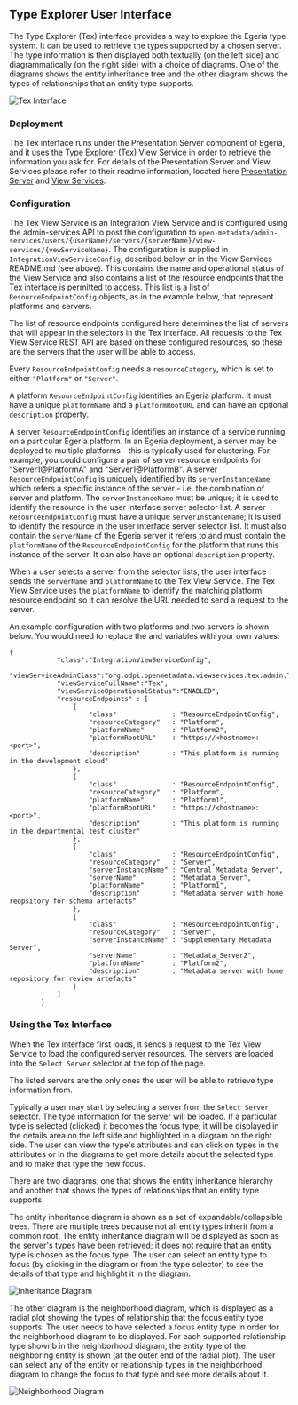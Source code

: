 ## Type Explorer User Interface

The Type Explorer (Tex) interface provides a way to explore the Egeria type system. It can be used to retrieve the types supported by a chosen server. The type information is then displayed both textually (on the left side) and diagrammatically (on the right side) with a choice of diagrams. One of the diagrams shows the entity inheritance tree and the other diagram shows the types of relationships that an entity type supports.

![Tex Interface](image1)

### Deployment
The Tex interface runs under the Presentation Server component of Egeria, and it uses the Type Explorer (Tex) View Service in order to retrieve the information you ask for. For details of the Presentation Server and View Services please refer to their readme information, located here [Presentation Server](https://github.com/odpi/egeria/blob/master/open-metadata-implementation/user-interfaces/presentation-server/README.md) and [View Services](https://github.com/odpi/egeria/blob/master/open-metadata-implementation/view-services/README.md).


### Configuration
The Tex View Service is an Integration View Service and is configured using the admin-services API to post the configuration to `open-metadata/admin-services/users/{userName}/servers/{serverName}/view-services/{vewServiceName}`. The configuration is supplied in `IntegrationViewServiceConfig`, described below or in the View Services README.md (see above). This contains the name and operational status of the View Service and also contains a list of the resource endpoints that the Tex interface is permitted to access. This list is a list of `ResourceEndpointConfig` objects, as in the example below, that represent platforms and servers. 

The list of resource endpoints configured here determines the list of servers that will appear in the selectors in the Tex interface. All requests to the Tex View Service REST API are based on these configured resources, so these are the servers that the user will be able to access.

Every `ResourceEndpointConfig` needs a `resourceCategory`, which is set to either `"Platform"` or `"Server"`. 

A platform `ResourceEndpointConfig` identifies an Egeria platform. It must have a unique `platformName` and a `platformRootURL` and can have an optional `description` property. 

A server `ResourceEndpointConfig` identifies an instance of a service running on a particular Egeria platform. In an Egeria deployment, a server may be deployed to multiple platforms - this is typically used for clustering. For example, you could configure a pair of server resource endpoints for "Server1@PlatformA" and "Server1@PlatformB". A server  `ResourceEndpointConfig` is uniquely identified by its `serverInstanceName`, which refers a specific instance of the server - i.e. the combination of server and platform. The `serverInstanceName` must be unique; it is used to identify the resource in the user interface server selector list. A server `ResourceEndpointConfig` must have a unique `serverInstanceName`; it is used to identify the resource in the user interface server selector list. It must also contain the `serverName` of the Egeria server it refers to and must contain the `platformName` of the `ResourceEndpointConfig` for the platform that runs this instance of the server. It can also have an optional `description` property. 

When a user selects a server from the selector lists, the user interface sends the `serverName` and `platformName` to the Tex View Service. The Tex View Service uses the `platformName` to identify the matching platform resource endpoint so it can resolve the URL needed to send a request to the server.

An example configuration with two platforms and two servers is shown below. You would need to replace the <hostname> and <port> variables with your own values:

```
{
            "class":"IntegrationViewServiceConfig",
            "viewServiceAdminClass":"org.odpi.openmetadata.viewservices.tex.admin.TexViewAdmin",
            "viewServiceFullName":"Tex",
            "viewServiceOperationalStatus":"ENABLED",            
            "resourceEndpoints" : [
                {
                    "class"              : "ResourceEndpointConfig",
                    "resourceCategory"   : "Platform",
                    "platformName"       : "Platform2",
                    "platformRootURL"    : "https://<hostname>:<port>",
                    "description"        : "This platform is running in the development cloud"
                },
                {
                    "class"              : "ResourceEndpointConfig",
                    "resourceCategory"   : "Platform",
                    "platformName"       : "Platform1",
                    "platformRootURL"    : "https://<hostname>:<port>",
                    "description"        : "This platform is running in the departmental test cluster"               
                },
                {
                    "class"              : "ResourceEndpointConfig",
                    "resourceCategory"   : "Server",
                    "serverInstanceName" : "Central Metadata Server",
                    "serverName"         : "Metadata_Server",
                    "platformName"       : "Platform1",
                    "description"        : "Metadata server with home reopsitory for schema artefacts"
                },
                {
                    "class"              : "ResourceEndpointConfig",
                    "resourceCategory"   : "Server",
                    "serverInstanceName" : "Supplementary Metadata Server",
                    "serverName"         : "Metadata_Server2",
                    "platformName"       : "Platform2",
                    "description"        : "Metadata server with home repository for review artefacts"
                }
            ]
        }
```


### Using the Tex Interface
When the Tex interface first loads, it sends a request to the Tex View Service to load the configured server resources. The servers are loaded into the `Select Server` selector at the top of the page. 

The listed servers are the only ones the user will be able to retrieve type information from.

Typically a user may start by selecting a server from the `Select Server` selector. The type information for the server will be loaded. If a particular type is selected (clicked) it becomes the focus type; it will be displayed in the details area on the left side and highlighted in a diagram on the right side. The user can view the type's attributes and can click on types in the attiributes or in the diagrams to get more details about the selected type and to make that type the new focus.

There are two diagrams, one that shows the entity inheritance hierarchy and another that shows the types of relationships that an entity type supports.

The entity inheritance diagram is shown as a set of expandable/collapsible trees. There are multiple trees because not all entity types inherit from a common root. The entity inheritance diagram will be displayed as soon as the server's types have been retrieved; it does not require that an entity type is chosen as the focus type. The user can select an entity type to focus (by clicking in the diagram or from the type selector) to see the details of that type and highlight it in the diagram.

![Inheritance Diagram](image2)

The other diagram is the neighborhood diagram, which is displayed as a radial plot showing the types of relationship that the focus entity type supports. The user needs to have selected a focus entity type in order for the neighborhood diagram to be displayed. For each supported relationship type shownb in the neighborhood diagram, the entity type of the neighboring entity is shown (at the outer end of the radial plot). The user can select any of the entity or relationship types in the neighborhood diagram to change the focus to that type and see more details about it.

![Neighborhood Diagram](image3)

